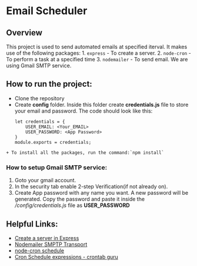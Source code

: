 # Email Scheduler

## Overview
This project is used to send automated emails at specified iterval. It makes use of the following packages:
    1. `express` - To create a server.
    2. `node-cron` - To perform a task at a specified time
    3. `nodemailer` - To send email. We are using Gmail SMTP service.

## How to run the project:
   + Clone the repository
   + Create **config** folder. Inside this folder create **credentials.js** file to store your email and password. The code should look like this:
        ``` 
        let credentials = {
            USER_EMAIL: <Your_EMAIL>
            USER_PASSWORD: <App Password>
        }
        module.exports = credentials;
        ```
    + To install all the packages, run the command:`npm install`

### How to setup Gmail SMTP service:
  1. Goto your gmail account.
  2. In the security tab enable 2-step Verification(if not already on).
  3. Create App password with any name you want. A new password will be generated. Copy the password and paste it inside the */config/credentials.js* file as **USER_PASSWORD**

## Helpful Links:
+ [Create a server in Express](https://expressjs.com/en/starter/hello-world.html)
+ [Nodemailer SMPTP Transport](https://nodemailer.com/smtp/)
+ [node-cron schedule](https://www.npmjs.com/package/node-cron)
+ [Cron Schedule expressions - crontab guru](https://crontab.guru/)